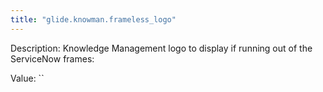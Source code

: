 ```yaml
---
title: "glide.knowman.frameless_logo"
---
```


Description: Knowledge Management logo to display if running out of
			the ServiceNow frames:

Value: ``